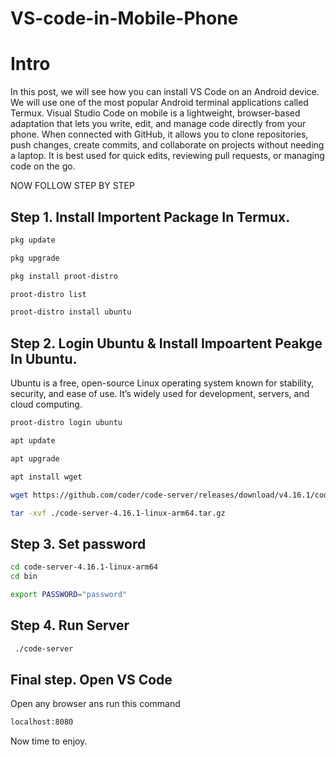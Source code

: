 # VS-code-in-Mobile-Phone

# Intro
 In this post, we will see how you can install VS Code on an Android device. We will use one of the most popular Android terminal applications called Termux.
Visual Studio Code on mobile is a lightweight, browser-based adaptation that lets you write, edit, and manage code directly from your phone. When connected with GitHub, it allows you to clone repositories, push changes, create commits, and collaborate on projects without needing a laptop. It is best used for quick edits, reviewing pull requests, or managing code on the go.

NOW FOLLOW STEP BY STEP

## Step 1. Install Importent Package  In Termux.


 ```bash
pkg update
 ```
```bash
pkg upgrade
 ```
```bash
pkg install proot-distro
```
```bash
proot-distro list
```
```bash
proot-distro install ubuntu
```

## Step 2. Login Ubuntu & Install Impoartent Peakge In Ubuntu.
Ubuntu is a free, open-source Linux operating system known for stability, security, and ease of use. It’s widely used for development, servers, and cloud computing.


```bash
proot-distro login ubuntu
```
```bash
apt update
```
```bash
apt upgrade
```
```bash
apt install wget
```
```bash
wget https://github.com/coder/code-server/releases/download/v4.16.1/code-server-4.16.1-linux-arm64.tar.gz
```
```bash
tar -xvf ./code-server-4.16.1-linux-arm64.tar.gz
```


## Step 3. Set password


```bash
cd code-server-4.16.1-linux-arm64
cd bin
```
```bash
export PASSWORD="password"
```


## Step 4. Run Server


```bash
 ./code-server
```


## Final step. Open VS Code


 Open any browser ans run this command
 ```bash
localhost:8080
```

Now time to enjoy.


